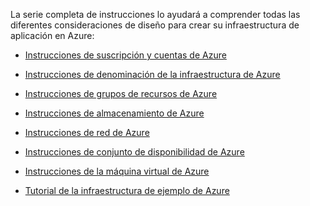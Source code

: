 La serie completa de instrucciones lo ayudará a comprender todas las diferentes consideraciones de diseño para crear su infraestructura de aplicación en Azure:

- [Instrucciones de suscripción y cuentas de Azure](../articles/virtual-machines/virtual-machines-linux-infrastructure-subscription-accounts-guidelines.md)
- [Instrucciones de denominación de la infraestructura de Azure](../articles/virtual-machines/virtual-machines-linux-infrastructure-naming-guidelines.md)
- [Instrucciones de grupos de recursos de Azure](../articles/virtual-machines/virtual-machines-linux-infrastructure-resource-groups-guidelines.md)
- [Instrucciones de almacenamiento de Azure](../articles/virtual-machines/virtual-machines-linux-infrastructure-storage-solutions-guidelines.md)
- [Instrucciones de red de Azure](../articles/virtual-machines/virtual-machines-linux-infrastructure-networking-guidelines.md)
- [Instrucciones de conjunto de disponibilidad de Azure](../articles/virtual-machines/virtual-machines-linux-infrastructure-availability-sets-guidelines.md)
- [Instrucciones de la máquina virtual de Azure](../articles/virtual-machines/virtual-machines-linux-infrastructure-virtual-machine-guidelines.md)

- [Tutorial de la infraestructura de ejemplo de Azure](../articles/virtual-machines/virtual-machines-linux-infrastructure-example.md)

<!---HONumber=AcomDC_0629_2016-->